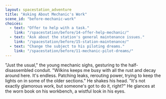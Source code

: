 ```yaml
---
layout: spacestation_adventure
title: "Asking About Mechanic's Work"
scene_id: "before-mechanic-work"
choices:
  - text: "Offer to help with a task."
    link: "/spacestation/before/14-offer-help-mechanic/"
  - text: "Ask about the station's general maintenance issues."
    link: "/spacestation/before/15-station-maintenance/"
  - text: "Change the subject to his piloting dreams."
    link: "/spacestation/before/11-mechanic-pilot-dreams/"
---
```


"Just the usual," the young mechanic sighs, gesturing to the half-disassembled conduit. "Wilkins keeps me busy with all the rust and decay around here. It's endless. Patching leaks, rerouting power, trying to keep the lights on in some of the older sections." He shakes his head. "It's not exactly glamorous work, but someone's got to do it, right?" He glances at the worn book on his workbench, a wistful look in his eyes.
